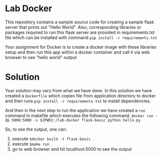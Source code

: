# Lab Docker

This repository contains a sample source code for creating a sample flask server that prints out "Hello World". Also, corresponding libraries or packages required to run this flask server are provided in requirements.txt file which can be installed with command `pip install -r requirements.txt`

Your assignment for Docker is to create a docker image with these libraries setup and then run this app within a docker container and call it via web browser to see "hello world" output

# Solution

Your solution may vary from what we have done. In this solution we have created a `Dockerfile` which copies file from application directory to docker and then runs `pip install -r requirements.txt` to install dependencies.

And then in the next step to run the application we have created a `run` command in makefile which executes the following command. `docker run -dp 5000:5000 -v ${PWD}:/lab-docker flask-basic python hello.py`

So, to see the output, one can:
1. execute `$docker build -t flask-basic .`
2. execute `$make run`
3. go to web browser and hit localhost:5000 to see the output